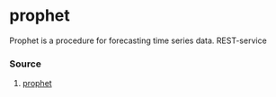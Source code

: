 # prophet

Prophet is a procedure for forecasting time series data. REST-service

### Source

1. [prophet](https://facebook.github.io/prophet/)
